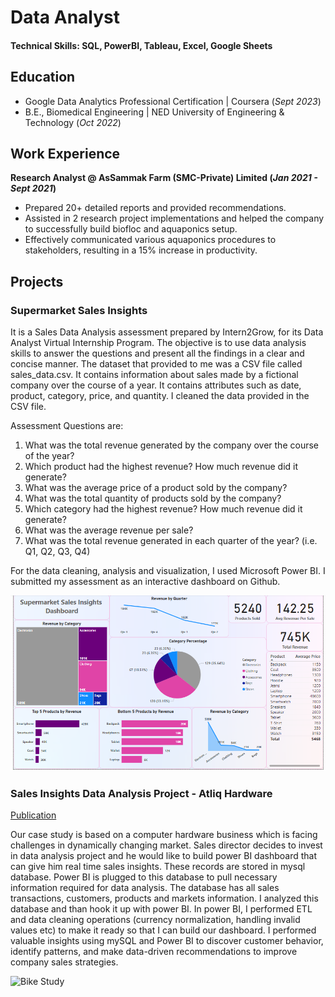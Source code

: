 # Data Analyst

#### Technical Skills: SQL, PowerBI, Tableau, Excel, Google Sheets

## Education
- Google Data Analytics Professional Certification | Coursera (_Sept 2023_)
- B.E., Biomedical Engineering | NED University of Engineering & Technology (_Oct 2022_)								       		

## Work Experience
**Research Analyst @ AsSammak Farm (SMC-Private) Limited (_Jan 2021 - Sept 2021_)**
- Prepared 20+ detailed reports and provided recommendations.
- Assisted in 2 research project implementations and helped the company to successfully build biofloc and aquaponics setup.
- Effectively communicated various aquaponics procedures to stakeholders, resulting in a 15% increase in productivity.

## Projects
### Supermarket Sales Insights

It is a Sales Data Analysis assessment prepared by Intern2Grow, for its Data Analyst Virtual Internship Program. The objective is to use data analysis skills to answer the questions and present all the findings in a clear and concise manner. The dataset that provided to me was a CSV file called sales_data.csv. It contains information about sales made by a fictional company over the course of a year. It contains attributes such as date, product, category, price, and quantity. I cleaned the data provided in the CSV file. 

Assessment Questions are:
1) What was the total revenue generated by the company over the course of the year?
2) Which product had the highest revenue? How much revenue did it generate?
3) What was the average price of a product sold by the company?
4) What was the total quantity of products sold by the company?
5) Which category had the highest revenue? How much revenue did it generate?
6) What was the average revenue per sale?
7) What was the total revenue generated in each quarter of the year? (i.e. Q1, Q2, Q3, Q4)

For the data cleaning, analysis and visualization, I used Microsoft Power BI. I submitted my assessment as an interactive dashboard on Github.

![Sales Dashboard](/assets/sales_insights.PNG)

### Sales Insights Data Analysis Project - Atliq Hardware
[Publication](https://www.mdpi.com/1424-8220/22/11/4240)

Our case study is based on a computer hardware business which is facing challenges in dynamically changing market. Sales director decides to invest in data analysis project and he would like to build power BI dashboard that can give him real time sales insights. These records are stored in mysql database. Power BI is plugged to this database to pull necessary information required for data analysis. The database has all sales transactions, customers, products and markets information. I analyzed this database and than hook it up with power BI. In power BI, I performed ETL and data cleaning operations (currency normalization, handling invalid values etc) to make it ready so that I can build our dashboard. I performed valuable insights using mySQL and Power BI to discover customer behavior, identify patterns, and make data-driven recommendations to improve company sales strategies.

![Bike Study](/assets/img/bike_study.jpeg)

